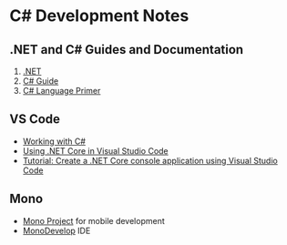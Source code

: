 # C\# Development Notes

## .NET and C# Guides and Documentation

1. [.NET](https://dotnet.microsoft.com/)
2. [C# Guide](https://docs.microsoft.com/en-us/dotnet/csharp/)
3. [C# Language Primer](<https://docs.microsoft.com/en-us/previous-versions/visualstudio/visual-studio-2008/zkxk2fwf(v=vs.90)>)

## VS Code

- [Working with C#](https://code.visualstudio.com/docs/languages/csharp)
- [Using .NET Core in Visual Studio Code](https://code.visualstudio.com/docs/languages/dotnet)
- [Tutorial: Create a .NET Core console application using Visual Studio Code](https://docs.microsoft.com/en-us/dotnet/core/tutorials/with-visual-studio-code)

## Mono

- [Mono Project](https://www.mono-project.com/) for mobile development
- [MonoDevelop](https://www.monodevelop.com/) IDE
